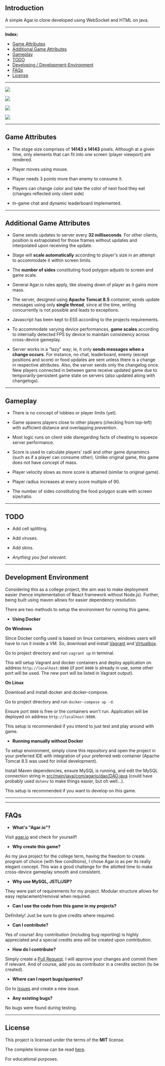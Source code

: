 ## Introduction

A simple Agar.io clone developed using WebSocket and HTML on java.

---

**Index:**

 * [Game Attributes][1]
 * [Additional Game Attributes][2]
 * [Gameplay][3]
 * [TODO][4]
 * [Developing / Development-Environment][5]
 * [FAQs][6]
 * [License][7]

--------------

[![][8]][8]

[![][9]][9]

[![][10]][10]

[![][11]][11]

--------------

## Game Attributes

* The stage size comprises of **14143 x 14143** pixels. Although at a given time, only elements that can fit into one screen (player viewport) are rendered.

* Player moves using mouse.

* Player needs 3 points more than enemy to consume it.

* Players can change color and take the color of next food they eat (changes reflected only client side)

* In-game chat and dynamic leaderboard implemented.

--------------

## Additional Game Attributes

* Game sends updates to server every **32 milliseconds**. For other clients, position is extrapolated for those frames without updates and interpolated upon receiving the update.

* Stage will **scale automatically** according to player's size in an attempt to accommodate it within screen limits.

* The **number of sides** constituting food polygon adjusts to screen and game scale.

* General Agar.io rules apply, like slowing down of player as it gains more mass.

* The server, designed using **Apache Tomcat 8.5** container, sends update messages using only **single thread**, since at the time, writing concurrently is not possible and leads to exceptions.

* Javascript has been kept to ES5 according to the projects requirements.

* To accommodate varying device performances, **game scales** according to internally detected FPS by device to maintain consistency across cross-device gameplay.

* Server works in a "lazy" way; ie, it only **sends messages when a change occurs**. For instance, no chat, leaderboard, enemy (except positions and score) or food updates are sent unless there is a change in respective attributes. Also, the server sends only the changelog once. New players connected in between game receive updated game due to temporarily-persistent game state on servers (also updated along with changelogs).

--------------

## Gameplay

* There is no concept of lobbies or player limits (yet).

* Game spawns players close to other players (checking from top-left) with sufficient distance and overlapping prevention.

* Most logic runs on client side disregarding facts of cheating to squeeze server performance.

* Score is used to calculate players' radii and other game dynamimcs (such as if a player can consume other). Unlike original game, this game does not have concept of mass.

* Player velocity slows as more score is attained (similar to original game).

* Player radius increases at every score multiple of 90.

* The number of sides constituting the food polygon scale with screen size/ratio.

--------------

## TODO

* Add cell splitting.

* Add viruses.

* Add skins.

* *Anything you feel relevant.*

--------------

## Development Environment

Considering this as a college project, the aim was to make deployment easier (hence implementation of React framework without Node.js). Further, being built using maven allows for easier dependency resolution.

There are two methods to setup the environment for running this game.

* **Using Docker**

**On Windows**

Since Docker config used is based on linux containers, windows users will have to run it inside a VM. So, download and install [Vagrant][12] and [Virtualbox][13].

Go to project directory and run `vagrant up` in terminal.

This will setup Vagrant and docker containers and deploy application on address `http://localhost:8080` (if port `8080` is already in use, some other port will be used. The new port will be listed in Vagrant output).

**On Linux**

Download and install docker and docker-compose.

Go to project directory and run `docker-compose up -d`.

Ensure port `8080` is free or the containers won't run. Application will be deployed on address `http://localhost:8080`.

This setup is recommended if you intend to just test and play around with game.

* **Running manually without Docker**

To setup environment, simply clone this repository and open the project in your preferred IDE with integration of your preferred web container (Apache Tomcat 8.5 was used for initial development).

Install Maven dependencies, ensure MySQL is running, and edit the MySQL connection string in [src/main/java/com/agario/dao/DAO.java][14] (could have probably used `dotenv` to make things easier, but oh well...).

This setup is recommended if you want to develop on this game.


----------


--------------

## FAQs

* **What's "Agar.io"?**

Visit [agar.io][15] and check for yourself!

* **Why create this game?**

As my java project for the college term, having the freedom to create program of choice (with few conditions), I chose Agar.io as per its really elegant concept. This was a good challenge for the allotted time to make cross-device gameplay smooth and consistent.

* **Why use MySQL, JSTL/JSP?**

They were part of requirements for my project. Modular structure allows for easy replacement/removal when required.

* **Can I use the code from this game in my projects?**

Definitely! Just be sure to give credits where required.

* **Can I contribute?**

Yes of course! Any contribution (including bug reporting) is highly appreciated and a special credits area will be created upon contribution.

* **How do I contribute?**

Simply create a [Pull Request][16]. I will approve your changes and commit them if relevant. And of course, add you as contributor in a crerdits section (to be created).

* **Where can I report bugs/queries?**

Go to [Issues][17] and create a new issue.

* **Any existing bugs?**

No bugs were found during testing.

--------------

## License

This project is licensed under the terms of the **MIT** license.

The complete license can be read [here][18].

For educational purposes.


  [1]: https://github.com/Jaskaranbir/Agar.io-Clone#game-attributes
  [2]: https://github.com/Jaskaranbir/Agar.io-Clone#additional-game-attributes
  [3]: https://github.com/Jaskaranbir/Agar.io-Clone#gameplay
  [4]: https://github.com/Jaskaranbir/Agar.io-Clone#todo
  [5]: https://github.com/Jaskaranbir/Agar.io-Clone#development-environment
  [6]: https://github.com/Jaskaranbir/Agar.io-Clone#faqs
  [7]: https://github.com/Jaskaranbir/Agar.io-Clone#license
  [8]: https://i.stack.imgur.com/mPYb9.png
  [9]: https://i.stack.imgur.com/lYoxY.png
  [10]: https://i.stack.imgur.com/hpuKV.png
  [11]: https://i.stack.imgur.com/pQyEx.png
  [12]: https://www.vagrantup.com/
  [13]: https://www.virtualbox.org/
  [14]: https://github.com/Jaskaranbir/Agar.io-Clone/blob/master/src/main/java/com/agario/dao/DAO.java#L16
  [15]: http://agar.io
  [16]: https://help.github.com/articles/creating-a-pull-request/
  [17]: https://github.com/Jaskaranbir/Agar.io-Clone/issues
  [18]: https://github.com/Jaskaranbir/Agar.io-Clone/blob/master/LICENSE
